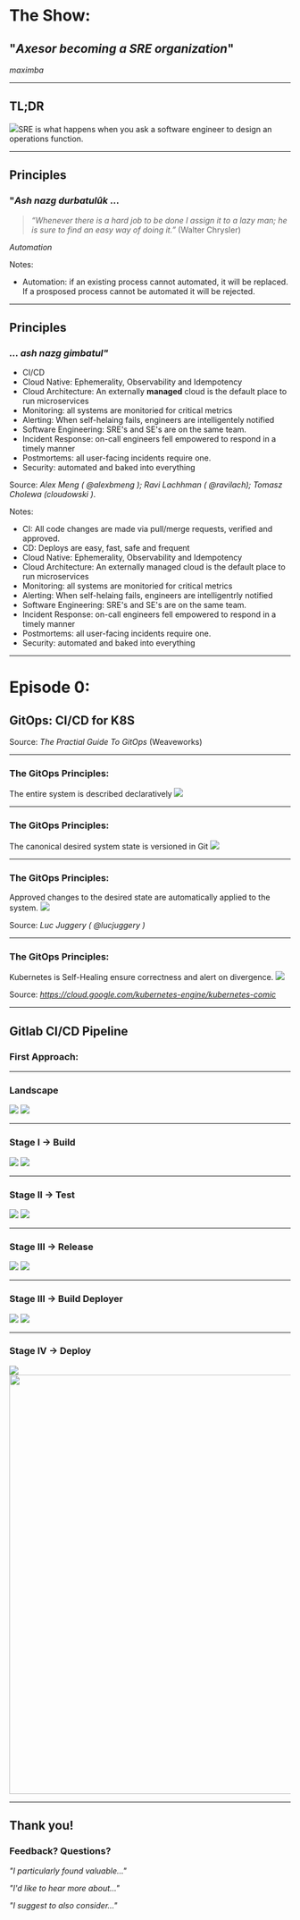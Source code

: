 <link rel="stylesheet" href="https://use.fontawesome.com/releases/v5.0.13/css/all.css" integrity="sha384-DNOHZ68U8hZfKXOrtjWvjxusGo9WQnrNx2sqG0tfsghAvtVlRW3tvkXWZh58N9jp" crossorigin="anonymous">

# <i class="fas fa-cubes"></i>  The Show: 
## "_Axesor becoming a SRE organization_"

<!-- .slide: data-background="/images/tvshow.png" -->
<i class="fab fa-github"> maximba</i>

---

## TL;DR
<img class="plain" src="/images/TL;DR.png">SRE is what happens when you ask a software engineer to design an operations function.</img>

---

## Principles
### "_Ash nazg durbatulûk_ ...

>_“Whenever there is a hard job to be done I assign it to a lazy man; he is sure to find an easy way of doing it.”_ (Walter Chrysler)

<i class="fas fa-cogs"> Automation</i>

Notes:
* Automation: if an existing process cannot automated, it will be replaced. If a prosposed process cannot be automated it will be rejected.

---

## Principles
### _... ash nazg gimbatul"_

* CI/CD
* Cloud Native: Ephemerality, Observability and Idempotency
* Cloud Architecture: An externally **managed** cloud is the default place to run microservices
* Monitoring: all systems are monitoried for critical metrics
* Alerting: When self-helaing fails, engineers are intelligentely notified
* Software Engineering: SRE's and SE's are on the same team.
* Incident Response: on-call engineers fell empowered to respond in a timely manner
* Postmortems: all user-facing incidents require one.
* Security: automated and baked into everything

Source: _Alex Meng ( <i class="fab fa-medium-m">@alexbmeng</i> ); Ravi Lachhman ( <i class="fab fa-medium-m">@ravilach</i>); Tomasz Cholewa (<i class="fab fa-github">cloudowski</i> )_. 

Notes:
* CI: All code changes are made via pull/merge requests, verified and approved. 
* CD: Deploys are easy, fast, safe and frequent
* Cloud Native: Ephemerality, Observability and Idempotency
* Cloud Architecture: An externally managed cloud is the default place to run microservices
* Monitoring: all systems are monitoried for critical metrics
* Alerting: When self-helaing fails, engineers are intelligentrly notified
* Software Engineering: SRE's and SE's are on the same team.
* Incident Response: on-call engineers fell empowered to respond in a timely manner
* Postmortems: all user-facing incidents require one.
* Security: automated and baked into everything

---

# <i class="fas fa-cube"></i> Episode 0:
## GitOps: CI/CD for K8S
<!-- .slide: data-background="/images/tvshow.png" -->

Source: _The Practial Guide To GitOps_ (Weaveworks)

---

### The GitOps Principles:
<i class="fas fa-angle-right"></i> The entire system is described declaratively
<img class="plain" src="/images/decl.png">

---

### The GitOps Principles:
<i class="fas fa-angle-right"></i> The canonical desired system state is versioned in Git
<img class="plain" src="/images/git.png">

---

### The GitOps Principles:
<i class="fas fa-angle-right"></i> Approved changes to the desired state are automatically applied to the system.
<img class="plain" src="/images/auto_apply.png">

Source: _Luc Juggery ( <i class="fab fa-medium-m"> @lucjuggery</i> )_

---

### The GitOps Principles:
<i class="fas fa-angle-right"></i>  Kubernetes is Self-Healing ensure correctness and alert on divergence.
<img class="plain" src="/images/monitoring.png">

Source: _https://cloud.google.com/kubernetes-engine/kubernetes-comic_

---

## Gitlab CI/CD Pipeline
### First Approach:

---

### Landscape
<img class="plain" src="/images/cicd.png"></img>
<img class="plain" src="/images/cicd1.png"></img>

---

### Stage I &#x2192; Build
<img class="plain" src="/images/cicd.png"></img>
<img class="plain" src="/images/cicd2.png"></img>

---

### Stage II &#x2192; Test

<img class="plain" src="/images/cicd.png"></img>
<img class="plain" src="/images/cicd3.png"></img>

---

### Stage III &#x2192; Release
<img class="plain" src="/images/cicd.png"></img>
<img class="plain" src="/images/cicd4.png"></img>

---
### Stage III &#x2192; Build Deployer
<img class="plain" src="/images/cicd.png"></img>
<img class="plain" src="/images/cicd4b.png"></img>

---

### Stage IV &#x2192; Deploy

<img class="plain" src="/images/cicd.png"></img>
<img class="plain" width="750" src="/images/cicd5.png"></img>

---

## Thank you!
### Feedback? Questions?

<i class="fas fa-question"></i> 

_"I particularly found valuable..."_

_"I'd like to hear more about..."_

_"I suggest to also consider..."_
